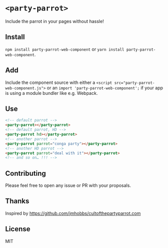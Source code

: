 # `<party-parrot>`

Include the parrot in your pages without hassle!

## Install

`npm install party-parrot-web-component` or `yarn install party-parrot-web-component`.


## Add

Include the component source with either a `<script src="party-parrot-web-component.js">` or an `import 'party-parrot-web-component';` if your app is using a module bundler like e.g. Webpack.


## Use

```html
<!-- default parrot -->
<party-parrot></party-parrot>
<!-- default parrot, HD -->
<party-parrot hd></party-parrot>
<!-- another parrot -->
<party-parrot parrot="conga party"></party-parrot>
<!-- another HD parrot -->
<party-parrot parrot="deal with it"></party-parrot>
<!-- and so on… !!! -->
```


## Contributing

Please feel free to open any issue or PR with your proposals.


## Thanks

Inspired by https://github.com/jmhobbs/cultofthepartyparrot.com


## License

MIT